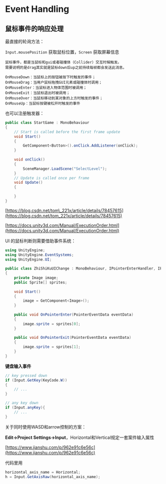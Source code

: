 # Event Handling

## 鼠标事件的响应处理

最直接的轮询方法：

`Input.mousePosition` 获取鼠标位置，`Screen` 获取屏幕信息

```text
鼠标事件，都是当鼠标和gui或者碰撞体（Collider）交互时候触发。
需要说明的是drag其实就是鼠标down后up之前持续每帧都会发送此消息。
​
OnMouseDown：当鼠标上的按钮被按下时触发的事件；
OnMouseDrag：当用户鼠标拖拽GUI元素或碰撞体时调用；
OnMouseEnter：当鼠标进入物体范围时被调用；
OnMouseExit：当鼠标退出时被调用；
OnMouseOver：当鼠标移动到某对象的上方时触发的事件；
OnMouseUp：当鼠标按键被松开时触发的事件
```

也可以注册触发器：

```csharp
public class StartGame : MonoBehaviour
{
    // Start is called before the first frame update
    void Start()
    {
        GetComponent<Button>().onClick.AddListener(onClick);
    }
​
    void onClick()
    {
        SceneManager.LoadScene("SelectLevel");
    }
    // Update is called once per frame
    void Update()
    {
        
    }
}
```

[https://blog.csdn.net/tom\_221x/article/details/78457615](https://blog.csdn.net/tom_221x/article/details/78457615)

[https://docs.unity3d.com/Manual/ExecutionOrder.html](https://docs.unity3d.com/Manual/ExecutionOrder.html)

UI 的鼠标判断则需要借助事件系统：

```csharp
using UnityEngine;
using UnityEngine.EventSystems;
using UnityEngine.UI;
 
public class ZhiShiKuUIChange : MonoBehaviour, IPointerEnterHandler, IPointerExitHandler
{
    private Image image;
    public Sprite[] sprites;
 
    void Start()
    {
        image = GetComponent<Image>();
    }
 
    public void OnPointerEnter(PointerEventData eventData)
    {
        image.sprite = sprites[0];
    }
 
    public void OnPointerExit(PointerEventData eventData)
    {
        image.sprite = sprites[1];
    }
}
```

**键盘输入事件**

```csharp
// key pressed down
if (Input.GetKey(KeyCode.W))
{
    // ...
}

// any key down
if (Input.anyKey){
    // ...
}

```

关于同时使用WASD和arrow控制的方案：

**Edit-&gt;Project Settings-&gt;Input**，Horizontal和Vertical规定一套案件输入属性

[https://www.jianshu.com/p/962e91c6e56c](https://www.jianshu.com/p/962e91c6e56c)

代码里用

```csharp
horizontal_axis_name = Horizontal;
h = Input.GetAxisRaw(horizontal_axis_name);
```



